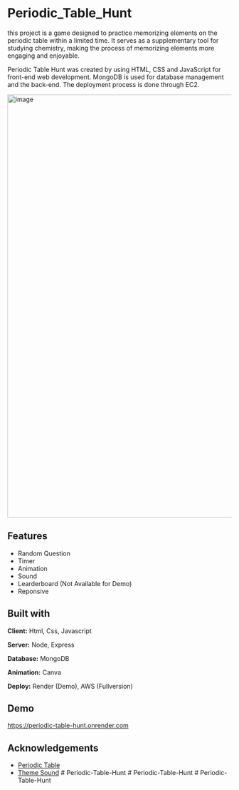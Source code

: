 
# Periodic_Table_Hunt

this project is a game designed to practice memorizing elements on the periodic table within a limited time. It serves as a supplementary tool for studying chemistry, making the process of memorizing elements more engaging and enjoyable.

Periodic Table Hunt was created by using HTML, CSS and JavaScript for front-end web development. MongoDB is used for database management and the back-end. The deployment process is done through EC2.

<img width="949" alt="image" src="https://github.com/F2CEDT-G37/Periodic_Table_Hunt/assets/64091894/7c9e4ecf-16fc-4193-b0d4-72f6eaff3440">

## Features

- Random Question
- Timer
- Animation
- Sound
- Learderboard (Not Available for Demo)
- Reponsive


## Built with

**Client:** Html, Css, Javascript

**Server:** Node, Express

**Database:** MongoDB

**Animation:** Canva

**Deploy:** Render (Demo), AWS (Fullversion)
## Demo

https://periodic-table-hunt.onrender.com


## Acknowledgements

 - [Periodic Table](https://ptable.com/#Properties)
 - [Theme Sound](https://www.youtube.com/watch?v=U2Fjfqm-7g8&t=4s)
#   P e r i o d i c - T a b l e - H u n t  
 #   P e r i o d i c - T a b l e - H u n t  
 #   P e r i o d i c - T a b l e - H u n t  
 